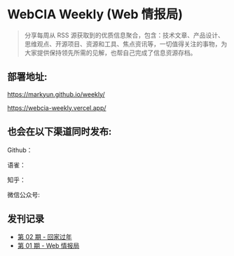 # WebCIA Weekly (Web 情报局)

> 分享每周从 RSS 源获取到的优质信息聚合，包含：技术文章、产品设计、思维观点、开源项目、资源和工具、焦点资讯等，一切值得关注的事物，为大家提供保持领先所需的见解，也帮自己完成了信息资源存档。

## 部署地址:

https://markyun.github.io/weekly/

https://webcia-weekly.vercel.app/

## 也会在以下渠道同时发布:

Github：

语雀：

知乎：

微信公众号:

## 发刊记录

- [第 02 期 - 回家过年](https://markyun.github.io/weekly/posts/02-%E5%9B%9E%E5%AE%B6%E8%BF%87%E5%B9%B4/)
- [第 01 期 - Web 情报局](https://markyun.github.io/weekly/posts/1-Web%E6%83%85%E6%8A%A5%E5%B1%80)
